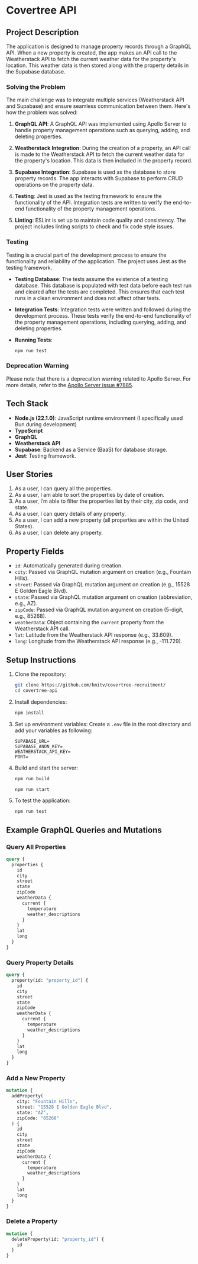 # Covertree API

## Project Description

The application is designed to manage property records through a GraphQL API. When a new property is created, the app makes an API call to the Weatherstack API to fetch the current weather data for the property's location. This weather data is then stored along with the property details in the Supabase database.

### Solving the Problem

The main challenge was to integrate multiple services (Weatherstack API and Supabase) and ensure seamless communication between them. Here's how the problem was solved:

1. **GraphQL API**: A GraphQL API was implemented using Apollo Server to handle property management operations such as querying, adding, and deleting properties.

2. **Weatherstack Integration**: During the creation of a property, an API call is made to the Weatherstack API to fetch the current weather data for the property's location. This data is then included in the property record.

3. **Supabase Integration**: Supabase is used as the database to store property records. The app interacts with Supabase to perform CRUD operations on the property data.

4. **Testing**: Jest is used as the testing framework to ensure the functionality of the API. Integration tests are written to verify the end-to-end functionality of the property management operations.

5. **Linting**: ESLint is set up to maintain code quality and consistency. The project includes linting scripts to check and fix code style issues.

### Testing

Testing is a crucial part of the development process to ensure the functionality and reliability of the application. The project uses Jest as the testing framework.

- **Testing Database**: The tests assume the existence of a testing database. This database is populated with test data before each test run and cleared after the tests are completed. This ensures that each test runs in a clean environment and does not affect other tests.

- **Integration Tests**: Integration tests were written and followed during the development process. These tests verify the end-to-end functionality of the property management operations, including querying, adding, and deleting properties.

- **Running Tests**:
    ```sh
    npm run test
    ```


### Deprecation Warning

Please note that there is a deprecation warning related to Apollo Server. For more details, refer to the [Apollo Server issue #7885](https://github.com/apollographql/apollo-server/issues/7885).

## Tech Stack

- **Node.js (22.1.0)**: JavaScript runtime environment (I specifically used Bun during development)
- **TypeScript**
- **GraphQL**
- **Weatherstack API**
- **Supabase**: Backend as a Service (BaaS) for database storage.
- **Jest**: Testing framework.

## User Stories

1. As a user, I can query all the properties.
2. As a user, I am able to sort the properties by date of creation.
3. As a user, I’m able to filter the properties list by their city, zip code, and state.
4. As a user, I can query details of any property.
5. As a user, I can add a new property (all properties are within the United States).
6. As a user, I can delete any property.

## Property Fields

- `id`: Automatically generated during creation.
- `city`: Passed via GraphQL mutation argument on creation (e.g., Fountain Hills).
- `street`: Passed via GraphQL mutation argument on creation (e.g., 15528 E Golden Eagle Blvd).
- `state`: Passed via GraphQL mutation argument on creation (abbreviation, e.g., AZ).
- `zipCode`: Passed via GraphQL mutation argument on creation (5-digit, e.g., 85268).
- `weatherData`: Object containing the `current` property from the Weatherstack API call.
- `lat`: Latitude from the Weatherstack API response (e.g., 33.609).
- `long`: Longitude from the Weatherstack API response (e.g., -111.729).

## Setup Instructions

1. Clone the repository:
    ```sh
    git clone https://github.com/kmitv/covertree-recruitment/
    cd covertree-api
    ```

2. Install dependencies:
    ```sh
    npm install
    ```

3. Set up environment variables:
    Create a `.env` file in the root directory and add your variables as following:
    ```
    SUPABASE_URL=
    SUPABASE_ANON_KEY=
    WEATHERSTACK_API_KEY=
    PORT=

    ```

4. Build and start the server:
    ```sh
    npm run build
    ```
    ```sh
    npm run start
    ```

5. To test the application:
    ```sh
    npm run test
    ```

## Example GraphQL Queries and Mutations

### Query All Properties
```graphql
query {
  properties {
    id
    city
    street
    state
    zipCode
    weatherData {
      current {
        temperature
        weather_descriptions
      }
    }
    lat
    long
  }
}
```

### Query Property Details
```graphql
query {
  property(id: "property_id") {
    id
    city
    street
    state
    zipCode
    weatherData {
      current {
        temperature
        weather_descriptions
      }
    }
    lat
    long
  }
}
```

### Add a New Property
```graphql
mutation {
  addProperty(
    city: "Fountain Hills",
    street: "15528 E Golden Eagle Blvd",
    state: "AZ",
    zipCode: "85268"
  ) {
    id
    city
    street
    state
    zipCode
    weatherData {
      current {
        temperature
        weather_descriptions
      }
    }
    lat
    long
  }
}
```

### Delete a Property
```graphql
mutation {
  deleteProperty(id: "property_id") {
    id
  }
}
```
